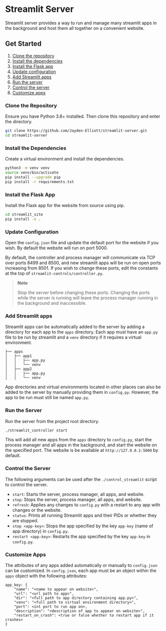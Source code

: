 # Streamlit Server

Streamlit server provides a way to run and manage many streamlit apps in the background and host them all together on a convenient website.

## Get Started

1. [Clone the repository](#clone-the-repository)
2. [Install the dependencies](#install-the-dependencies)
3. [Install the Flask app](#install-the-flask-app)
4. [Update configuration](#update-configuration)
5. [Add Streamlit apps](#add-streamlit-apps)
6. [Run the server](#run-the-server)
7. [Control the server](#control-the-server)
8. [Customize apps](#customize-apps)

### Clone the Repository

Ensure you have Python 3.8+ installed. Then clone this repository and enter the directory.
    
```bash
git clone https://github.com/Jayden-Elliott/streamlit-server.git
cd streamlit-server
```

### Install the Dependencies

Create a virtual environment and install the dependencies.

```bash
python3 -m venv venv
source venv/bin/activate
pip install --upgrade pip
pip install -r requirements.txt
```

### Install the Flask App

Install the Flask app for the website from source using pip.

```bash
cd streamlit_site
pip install -e .
```

### Update Configuration

Open the `config.json` file and update the default port for the website if you wish. By default the website will run on port 5000.

By default, the controller and process manager will communicate via TCP over ports 8499 and 8500, and new streamlit apps will be run on open ports increasing from 8501. If you wish to change these ports, edit the constants at the top of `streamlit-controls/controller.py`. 
> **Note**
>
> Stop the server before changing these ports. Changing the ports while the server is running will leave the process manager running in the background and inaccessible.

### Add Streamlit apps

Streamlit apps can be automatically added to the server by adding a directory for each app to the `apps` directory. Each app must have an `app.py` file to be run by streamlit and a `venv` directory if it requires a virtual environment.

```
├── apps
│   ├── app1
│   │   ├── app.py
│   │   └── venv
│   ├── app2
│   │   ├── app.py
│   │   └── venv    
```

App directories and virtual environments located in other places can also be added to the server by manually providing them in `config.py`. However, the app to be run must still be named `app.py`.

### Run the Server

Run the server from the project root directory.

```bash
./streamlit_controller start
```
This will add all new apps from the `apps` directory to `config.py`, start the process manager and all apps in the background, and start the website on the specified port. The website is be available at `http://127.0.0.1:5000` by default.

### Control the Server

The following arguments can be used after the `./control_streamlit` script to control the server.

* `start`: Starts the server, process manager, all apps, and website.
* `stop`: Stops the server, process manager, all apps, and website.
* `refresh`: Applies any changes to `config.py` with a restart to any app with changes or the website.
* `status`: Prints all running Streamlit apps and their PIDs or whether they are stopped.
* `stop <app-key>`: Stops the app specified by the key `app-key` (name of app directory) in `config.py`.
* `restart <app-key>`: Restarts the app specified by the key `app-key` in `config.py`.

### Customize Apps

The attributes of any apps added automatically or manually to `config.json` can be customized. In `config.json`, each app must be an object within the `apps` object with the following attributes:

```
app_key: {
    "name": "<name to appear on website>",
    "url": "<url path to app>",
    "dir": "<full path to app directory containing app.py>",
    "venv": "<full path to virtual environment directory>",
    "port": <int port to run app on>,
    "description": "<description of app to appear on website>",
    "restart_on_crash": <true or false whether to restart app if it crashes>
}
```
